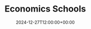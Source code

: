---
weight: 200
title: "Economics Schools"
description: "Your Global Directory of Computer Science Schools"
icon: business
date: 2024-12-27T12:00:00+00:00
---